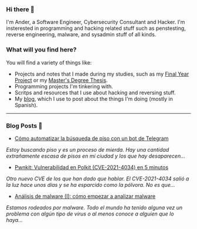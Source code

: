 ### Hi there 👋

I'm Ander, a Software Engineer, Cybersecurity Consultant and Hacker. I'm insterested in programming and hacking related stuff such as penstesting, reverse engineering, malware, and sysadmin stuff of all kinds.

### What will you find here?

You will find a variety of things like:

- Projects and notes that I made during my studies, such as my [Final Year Project](https://github.com/ander94lakx/TFG_Doc) or my [Master's Degree Thesis](https://github.com/ander94lakx/TFM_Doc).
- Programming projects I'm tinkering with.
- Scritps and resources that I use about hacking and reversing stuff.
- My [blog](https://ander94lakx.github.io), which I use to post about the things I'm doing (mostly in Spanish).

<hr />

### Blog Posts 📰

<!--START_SECTION:feed-->
- [Cómo automatizar la búsqueda de piso con un bot de Telegram](https://ander94lakx.github.io/blog/2022-02-05-bot-telegram-buscar-piso/) 

*Estoy buscando piso y es un proceso de mierda. Hay una cantidad extrañamente escasa de pisos en mi ciudad y los que hay desaparecen…*
- [Pwnkit: Vulnerabilidad en Polkit (CVE-2021-4034) en 5 minutos](https://ander94lakx.github.io/blog/2022-01-29-polkit/) 

*Otro nuevo CVE de los que han dado que hablar. El CVE-2021-4034 salió a la luz hace unos días y se ha esparcido como la pólvora. No es que…*
- [Análisis de malware (I): cómo empezar a analizar malware](https://ander94lakx.github.io/blog/2022-01-26-malware-analysis-1/) 

*Estamos rodeados por malware. Todo el mundo ha tenido alguna vez un problema con algún tipo de virus o al menos conoce a alguien que lo haya…*
<!--END_SECTION:feed-->

<!--

### What I stand for here?

- I defend free software and open source as methods to share knowledge among all and to guarantee that knowledge is free. 
- I defend the freedom of information and I'm against the privatisation of knowledge.
- I defend hacking as a tool to learn, understand and guarantee the security and privacy of citizens against the violation of rights of any kind.
- I defend the people's right to be and feel in any way, condemning discrimination of any kind, either by sex, gender, race, sexual orientation, religious orientation or any other kind of discrimination.

If you are in favour of privatising knowledge and making it accessible only to those who can afford it, if you think hacking is for criminals or if you discriminate in any way against people, I don't force you, but I kindly invite you to get the fuck out of here.

-->
